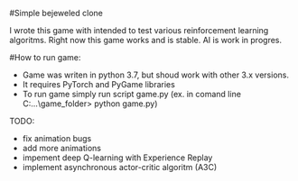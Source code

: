 #Simple bejeweled clone

I wrote this game with intended to test various reinforcement learning algoritms. Right now this game works and is stable. AI is work in progres.

#How to run game:
- Game was writen in python 3.7, but shoud work with other 3.x versions. 
- It requires PyTorch and PyGame libraries
- To run game simply run script game.py 
(ex. in comand line C:\...\game_folder> python game.py)

TODO:
- fix animation bugs
- add more animations
- impement deep Q-learning with Experience Replay
- implement asynchronous actor-critic algoritm (A3C)
